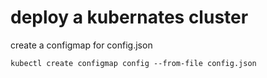 
# deploy a kubernates cluster

create a configmap for config.json
```
kubectl create configmap config --from-file config.json
```
